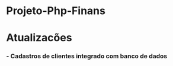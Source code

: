 # Projeto-Php-Finans

<h1>Atualizacões</h1>
<h3>- Cadastros de clientes integrado com banco de dados</h3>
